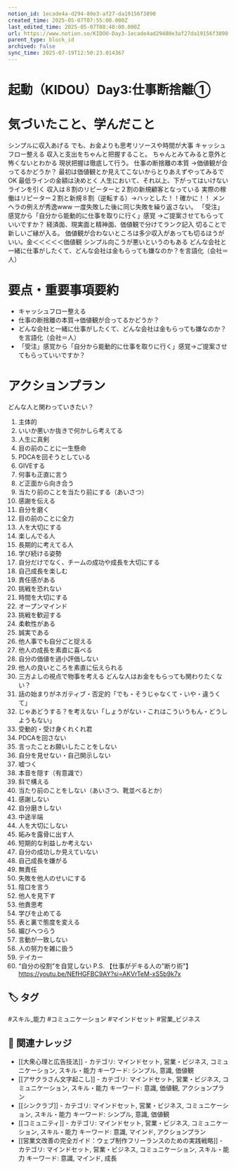 ```yaml
---
notion_id: 1ecade4a-d294-80e3-af27-da19156f3890
created_time: 2025-05-07T07:55:00.000Z
last_edited_time: 2025-05-07T08:40:00.000Z
url: https://www.notion.so/KIDOU-Day3-1ecade4ad29480e3af27da19156f3890
parent_type: block_id
archived: False
sync_time: 2025-07-19T12:50:23.014367
---
```


# 起動（KIDOU）Day3:仕事断捨離①

# 気づいたこと、学んだこと
シンプルに収入あげる
でも、お金よりも思考リソースや時間が大事
キャッシュフロー整える
収入と支出をちゃんと把握すること。
ちゃんとみてみると意外と怖くないとわかる
現状把握は徹底して行う。
仕事の断捨離の本質
    →価値観が合ってるかどうか？
最初は価値観とか見えてこないからとりあえずやってみるでOK
最低ラインの金額は決めとく
人生において、それ以上、下がってはいけないラインを引く
収入は８割のリピーターと２割の新規顧客となっている
実際の稼働はリピーター２割と新規８割（逆転する）→ハッとした！！確かに！！
メンヘラの例えが秀逸www
一度失敗した後に同じ失敗を繰り返さない。
「受注」感覚から「自分から能動的に仕事を取りに行く」感覚
→ご提案させてもらっていいですか？
経済面、現実面と精神面、価値観で分けてランク記入
切ることで新しいご縁が入る。
価値観が合わないところは多少収入があっても切るほうがいい。金＜＜＜＜＜価値観
シンプル向こうが悪いというのもある
どんな会社と一緒に仕事がしたくて、どんな会社は金もらっても嫌なのか？を言語化（会社＝人）
# 要点・重要事項要約
- キャッシュフロー整える
- 仕事の断捨離の本質→価値観が合ってるかどうか？
- どんな会社と一緒に仕事がしたくて、どんな会社は金もらっても嫌なのか？を言語化（会社＝人）
- 「受注」感覚から「自分から能動的に仕事を取りに行く」感覚→ご提案させてもらっていいですか？
# アクションプラン
どんな人と関わっていきたい？
1. 主体的
1. いいか悪いか抜きで何かしら考えてる
1. 人生に真剣
1. 目の前のことに一生懸命
1. PDCAを回そうとしている
1. GIVEする
1. 何事も正直に言う
1. ど正面から向き合う
1. 当たり前のことを当たり前にする（あいさつ）
1. 感謝を伝える
1. 自分を磨く
1. 目の前のことに全力
1. 人を大切にする
1. 楽しんでる人
1. 長期的に考えてる人
1. 学び続ける姿勢
1. 自分だけでなく、チームの成功や成長を大切にする
1. 自己成長を楽しむ
1. 責任感がある
1. 挑戦を恐れない
1. 時間を大切にする
1. オープンマインド
1. 挑戦を歓迎する
1. 柔軟性がある
1. 誠実である
1. 他人事でも自分ごと捉える
1. 他人の成長を素直に喜べる
1. 自分の価値を過小評価しない
1. 他人の良いところを素直に伝えられる
1. 三方よしの視点で物事を考える
どんな人はお金をもらっても関わりたくない？
1. 話の始まりがネガティブ・否定的「でも・そうじゃなくて・いや・違うくて」
1. じゃあどうする？を考えない「しょうがない・これはこういうもん・どうしようもない」
1. 受動的・受け身くれくれ君
1. PDCAを回さない
1. 言ったことお願いしたことをしない
1. 自分を見せない・自己開示しない
1. 嘘つく
1. 本音を隠す（有意識で）
1. 斜で構える
1. 当たり前のことをしない（あいさつ、靴並べるとか）
1. 感謝しない
1. 自分磨きしない
1. 中途半端
1. 人を大切にしない
1. 妬みを露骨に出す人
1. 短期的な利益しか考えない
1. 自分の成功しか見えていない
1. 自己成長を嫌がる
1. 無責任
1. 失敗を他人のせいにする
1. 陰口を言う
1. 他人を見下す
1. 他責思考
1. 学びを止めてる
1. 表と裏で態度を変える
1. 媚びへつらう
1. 言動が一致しない
1. 人の努力を雑に扱う
1. テイカー
1. “自分の役割”を自覚しない
P.S.
【仕事がデキる人の"断り術"】
https://youtu.be/NEfHGFBC9AY?si=AKVrTeM-xS5b9k7x

## 🏷️ タグ
#スキル_能力 #コミュニケーション #マインドセット #営業_ビジネス

## 🔗 関連ナレッジ
- [[大衆心理と広告技法]] - カテゴリ: マインドセット, 営業・ビジネス, コミュニケーション, スキル・能力 キーワード: シンプル, 意識, 価値観
- [[アサクラさん文字起こし]] - カテゴリ: マインドセット, 営業・ビジネス, コミュニケーション, スキル・能力 キーワード: 意識, 価値観, アクションプラン
- [[シンクラブ]] - カテゴリ: マインドセット, 営業・ビジネス, コミュニケーション, スキル・能力 キーワード: シンプル, 意識, 価値観
- [[コミュニティ]] - カテゴリ: マインドセット, 営業・ビジネス, コミュニケーション, スキル・能力 キーワード: 意識, マインド, アクションプラン
- [[営業文改善の完全ガイド：ウェブ制作フリーランスのための実践戦略]] - カテゴリ: マインドセット, 営業・ビジネス, コミュニケーション, スキル・能力 キーワード: 意識, マインド, 成長
